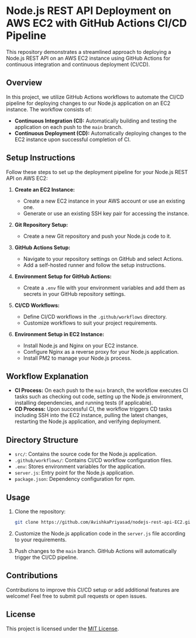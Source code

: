 # Node.js REST API Deployment on AWS EC2 with GitHub Actions CI/CD Pipeline

This repository demonstrates a streamlined approach to deploying a Node.js REST API on an AWS EC2 instance using GitHub Actions for continuous integration and continuous deployment (CI/CD).

## Overview

In this project, we utilize GitHub Actions workflows to automate the CI/CD pipeline for deploying changes to our Node.js application on an EC2 instance. The workflow consists of:

- **Continuous Integration (CI):** Automatically building and testing the application on each push to the `main` branch.
- **Continuous Deployment (CD):** Automatically deploying changes to the EC2 instance upon successful completion of CI.

## Setup Instructions

Follow these steps to set up the deployment pipeline for your Node.js REST API on AWS EC2:

1. **Create an EC2 Instance:**
   - Create a new EC2 instance in your AWS account or use an existing one.
   - Generate or use an existing SSH key pair for accessing the instance.

2. **Git Repository Setup:**
   - Create a new Git repository and push your Node.js code to it.

3. **GitHub Actions Setup:**
   - Navigate to your repository settings on GitHub and select Actions.
   - Add a self-hosted runner and follow the setup instructions.

4. **Environment Setup for GitHub Actions:**
   - Create a `.env` file with your environment variables and add them as secrets in your GitHub repository settings.

5. **CI/CD Workflows:**
   - Define CI/CD workflows in the `.github/workflows` directory.
   - Customize workflows to suit your project requirements.

6. **Environment Setup in EC2 Instance:**
   - Install Node.js and Nginx on your EC2 instance.
   - Configure Nginx as a reverse proxy for your Node.js application.
   - Install PM2 to manage your Node.js process.

## Workflow Explanation

- **CI Process:** On each push to the `main` branch, the workflow executes CI tasks such as checking out code, setting up the Node.js environment, installing dependencies, and running tests (if applicable).
- **CD Process:** Upon successful CI, the workflow triggers CD tasks including SSH into the EC2 instance, pulling the latest changes, restarting the Node.js application, and verifying deployment.

## Directory Structure

- `src/`: Contains the source code for the Node.js application.
- `.github/workflows/`: Contains CI/CD workflow configuration files.
- `.env`: Stores environment variables for the application.
- `server.js`: Entry point for the Node.js application.
- `package.json`: Dependency configuration for npm.

## Usage

1. Clone the repository:

   ```bash
   git clone https://github.com/AvishkaPriyasad/nodejs-rest-api-EC2.git
   ```

2. Customize the Node.js application code in the `server.js` file according to your requirements.

3. Push changes to the `main` branch. GitHub Actions will automatically trigger the CI/CD pipeline.

## Contributions

Contributions to improve this CI/CD setup or add additional features are welcome! Feel free to submit pull requests or open issues.

## License

This project is licensed under the [MIT License](LICENSE).
